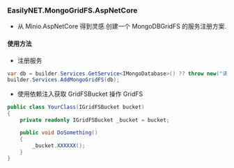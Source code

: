 ### EasilyNET.MongoGridFS.AspNetCore

- 从 Minio.AspNetCore 得到灵感.创建一个 MongoDBGridFS 的服务注册方案.

#### 使用方法

- 注册服务

```csharp
var db = builder.Services.GetService<IMongoDatabase>() ?? throw new("请先注册IMongoDatabase服务");
builder.Services.AddMongoGridFS(db);
```

- 使用依赖注入获取 GridFSBucket 操作 GridFS

```csharp
public class YourClass(IGridFSBucket bucket)
{
    private readonly IGridFSBucket _bucket = bucket;

    public void DoSomething()
    {
        _bucket.XXXXXX();
    }
}
```

